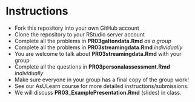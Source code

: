 # Instructions

* Fork this repository into your own GitHub account
* Clone the repository to your RStudio server account
* Complete all the problems in **PR03galtondata.Rmd** *as a group*
* Complete all the problems in **PR03streamingdata.Rmd** *individually*
* You are welcome to talk about **PR03streamingdata.Rmd** with your group
* Complete all the questions in **PR03personalassessment.Rmd** *individually*
* Make sure everyone in your group has a final copy of the group work!
* See our AsULearn course for more detailed instructions/submissions.
* We will discuss **PR03_ExamplePresentation.Rmd** (slides) in class.
